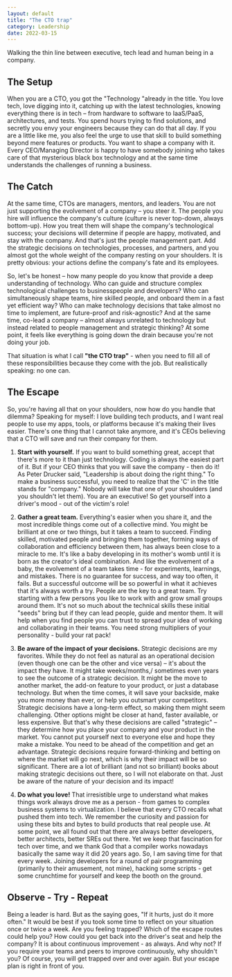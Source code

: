 ```yaml
---
layout: default 
title: "The CTO trap"
category: Leadership
date: 2022-03-15
---
```

Walking the thin line between executive, tech lead and human being in a company.

## The Setup
When you are a CTO, you got the "Technology "already in the title. You love tech, love digging into it, catching up with the latest technologies, knowing everything there is in tech – from hardware to software to IaaS/PaaS, architectures, and tests. You spend hours trying to find solutions, and secretly you envy your engineers because they can do that all day. 
If you are a little like me, you also feel the urge to use that skill to build something beyond mere features or products. You want to shape a company with it. Every CEO/Managing Director is happy to have somebody joining who takes care of that mysterious black box technology and at the same time understands the challenges of running a business.

## The Catch
At the same time, CTOs are managers, mentors, and leaders. You are not just supporting the evolvement of a company – you steer it. The people you hire will influence the company's culture (culture is never top-down, always bottom-up). How you treat them will shape the company's technological success; your decisions will determine if people are happy, motivated, and stay with the company. And that's just the people management part. Add the strategic decisions on technologies, processes, and partners, and you almost got the whole weight of the company resting on your shoulders. It is pretty obvious: your actions define the company's fate and its employees. 

So, let's be honest – how many people do you know that provide a deep understanding of technology. Who can guide and structure complex technological challenges to businesspeople and developers? Who can simultaneously shape teams, hire skilled people, and onboard them in a fast yet efficient way? Who can make technology decisions that take almost no time to implement, are future-proof and risk-agnostic?
And at the same time, co-lead a company – almost always unrelated to technology but instead related to people management and strategic thinking? At some point, it feels like everything is going down the drain because you're not doing your job. 

That situation is what I call **"the CTO trap"** - when you need to fill all of these responsibilities because they come with the job. But realistically speaking: no one can. 

## The Escape
So, you're having all that on your shoulders, now how do you handle that dilemma? Speaking for myself: I love building tech products, and I want real people to use my apps, tools, or platforms because it's making their lives easier. There's one thing that I cannot take anymore, and it's CEOs believing that a CTO will save and run their company for them. 

1. **Start with yourself.** If you want to build something great, accept that there's more to it than just technology. Coding is always the easiest part of it. But if your CEO thinks that you will save the company - then do it! As Peter Drucker said, "Leadership is about doing the right thing." To make a business successful, you need to realize that the 'C' in the title stands for "company." Nobody will take that one of your shoulders (and you shouldn't let them). You are an executive! So get yourself into a driver's mood - out of the victim's role!

2. **Gather a great team.** Everything's easier when you share it, and the most incredible things come out of a collective mind. You might be brilliant at one or two things, but it takes a team to succeed. Finding skilled, motivated people and bringing them together, forming ways of collaboration and efficiency between them, has always been close to a miracle to me. It's like a baby developing in its mother's womb until it is born as the creator's ideal combination. And like the evolvement of a baby, the evolvement of a team takes time - for experiments, learnings, and mistakes. There is no guarantee for success, and way too often, it fails. But a successful outcome will be so powerful in what it achieves that it's always worth a try. People are the key to a great team. Try starting with a few persons you like to work with and grow small groups around them. It's not so much about the technical skills these initial "seeds" bring but if they can lead people, guide and mentor them. It will help when you find people you can trust to spread your idea of working and collaborating in their teams. You need strong multipliers of your personality - build your rat pack! 

3. **Be aware of the impact of your decisions.** Strategic decisions are my favorites. While they do not feel as natural as an operational decision (even though one can be the other and vice versa) – it's about the impact they have. It might take weeks/months,/ sometimes even years to see the outcome of a strategic decision. It might be the move to another market, the add-on feature to your product, or just a database technology. But when the time comes, it will save your backside, make you more money than ever, or help you outsmart your competitors. Strategic decisions have a long-term effect, so making them might seem challenging. Other options might be closer at hand, faster available, or less expensive. But that's why these decisions are called "strategic" – they determine how you place your company and your product in the market. You cannot put yourself next to everyone else and hope they make a mistake. You need to be ahead of the competition and get an advantage. Strategic decisions require forward-thinking and betting on where the market will go next, which is why their impact will be so significant. There are a lot of brilliant (and not so brilliant) books about making strategic decisions out there, so I will not elaborate on that. Just be aware of the nature of your decision and its impact!

4. **Do what you love!** That irresistible urge to understand what makes things work always drove me as a person - from games to complex business systems to virtualization. I believe that every CTO recalls what pushed them into tech. We remember the curiosity and passion for using these bits and bytes to build products that real people use. At some point, we all found out that there are always better developers, better architects, better SREs out there. Yet we keep that fascination for tech over time, and we thank God that a compiler works nowadays basically the same way it did 20 years ago. So, I am saving time for that every week. Joining developers for a round of pair programming (primarily to their amusement, not mine), hacking some scripts - get some crunchtime for yourself and keep the booth on the ground.

## Observe - Try - Repeat
Being a leader is hard. But as the saying goes, "If it hurts, just do it more often." It would be best if you took some time to reflect on your situation once or twice a week. Are you feeling trapped? Which of the escape routes could help you? How could you get back into the driver's seat and help the company? 
It is about continuous improvement - as always. And why not? If you require your teams and peers to improve continuously, why shouldn't you?
Of course, you will get trapped over and over again. But your escape plan is right in front of you. 
